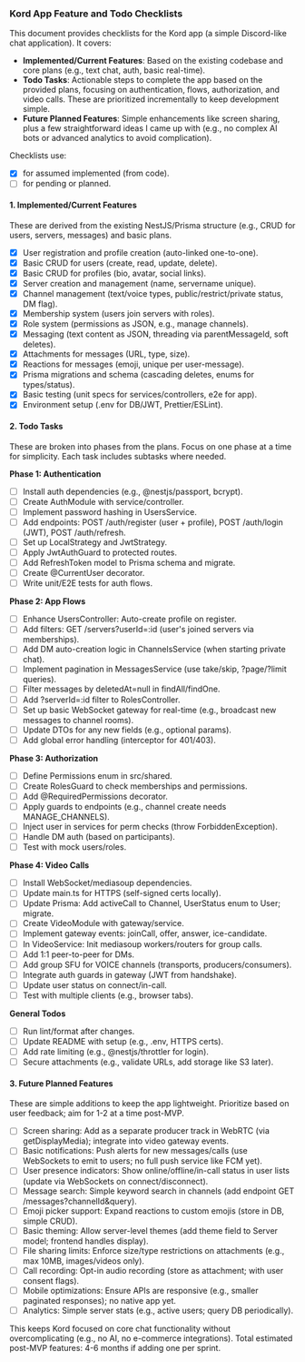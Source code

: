 ### Kord App Feature and Todo Checklists

This document provides checklists for the Kord app (a simple Discord-like chat application). It covers:

- **Implemented/Current Features**: Based on the existing codebase and core plans (e.g., text chat, auth, basic real-time).
- **Todo Tasks**: Actionable steps to complete the app based on the provided plans, focusing on authentication, flows, authorization, and video calls. These are prioritized incrementally to keep development simple.
- **Future Planned Features**: Simple enhancements like screen sharing, plus a few straightforward ideas I came up with (e.g., no complex AI bots or advanced analytics to avoid complication).

Checklists use:

- [x] for assumed implemented (from code).
- [ ] for pending or planned.

#### 1. Implemented/Current Features

These are derived from the existing NestJS/Prisma structure (e.g., CRUD for users, servers, messages) and basic plans.

- [x] User registration and profile creation (auto-linked one-to-one).
- [x] Basic CRUD for users (create, read, update, delete).
- [x] Basic CRUD for profiles (bio, avatar, social links).
- [x] Server creation and management (name, servername unique).
- [x] Channel management (text/voice types, public/restrict/private status, DM flag).
- [x] Membership system (users join servers with roles).
- [x] Role system (permissions as JSON, e.g., manage channels).
- [x] Messaging (text content as JSON, threading via parentMessageId, soft deletes).
- [x] Attachments for messages (URL, type, size).
- [x] Reactions for messages (emoji, unique per user-message).
- [x] Prisma migrations and schema (cascading deletes, enums for types/status).
- [x] Basic testing (unit specs for services/controllers, e2e for app).
- [x] Environment setup (.env for DB/JWT, Prettier/ESLint).

#### 2. Todo Tasks

These are broken into phases from the plans. Focus on one phase at a time for simplicity. Each task includes subtasks where needed.

**Phase 1: Authentication**

- [ ] Install auth dependencies (e.g., @nestjs/passport, bcrypt).
- [ ] Create AuthModule with service/controller.
- [ ] Implement password hashing in UsersService.
- [ ] Add endpoints: POST /auth/register (user + profile), POST /auth/login (JWT), POST /auth/refresh.
- [ ] Set up LocalStrategy and JwtStrategy.
- [ ] Apply JwtAuthGuard to protected routes.
- [ ] Add RefreshToken model to Prisma schema and migrate.
- [ ] Create @CurrentUser decorator.
- [ ] Write unit/E2E tests for auth flows.

**Phase 2: App Flows**

- [ ] Enhance UsersController: Auto-create profile on register.
- [ ] Add filters: GET /servers?userId=:id (user's joined servers via memberships).
- [ ] Add DM auto-creation logic in ChannelsService (when starting private chat).
- [ ] Implement pagination in MessagesService (use take/skip, ?page/?limit queries).
- [ ] Filter messages by deletedAt=null in findAll/findOne.
- [ ] Add ?serverId=:id filter to RolesController.
- [ ] Set up basic WebSocket gateway for real-time (e.g., broadcast new messages to channel rooms).
- [ ] Update DTOs for any new fields (e.g., optional params).
- [ ] Add global error handling (interceptor for 401/403).

**Phase 3: Authorization**

- [ ] Define Permissions enum in src/shared.
- [ ] Create RolesGuard to check memberships and permissions.
- [ ] Add @RequiredPermissions decorator.
- [ ] Apply guards to endpoints (e.g., channel create needs MANAGE_CHANNELS).
- [ ] Inject user in services for perm checks (throw ForbiddenException).
- [ ] Handle DM auth (based on participants).
- [ ] Test with mock users/roles.

**Phase 4: Video Calls**

- [ ] Install WebSocket/mediasoup dependencies.
- [ ] Update main.ts for HTTPS (self-signed certs locally).
- [ ] Update Prisma: Add activeCall to Channel, UserStatus enum to User; migrate.
- [ ] Create VideoModule with gateway/service.
- [ ] Implement gateway events: joinCall, offer, answer, ice-candidate.
- [ ] In VideoService: Init mediasoup workers/routers for group calls.
- [ ] Add 1:1 peer-to-peer for DMs.
- [ ] Add group SFU for VOICE channels (transports, producers/consumers).
- [ ] Integrate auth guards in gateway (JWT from handshake).
- [ ] Update user status on connect/in-call.
- [ ] Test with multiple clients (e.g., browser tabs).

**General Todos**

- [ ] Run lint/format after changes.
- [ ] Update README with setup (e.g., .env, HTTPS certs).
- [ ] Add rate limiting (e.g., @nestjs/throttler for login).
- [ ] Secure attachments (e.g., validate URLs, add storage like S3 later).

#### 3. Future Planned Features

These are simple additions to keep the app lightweight. Prioritize based on user feedback; aim for 1-2 at a time post-MVP.

- [ ] Screen sharing: Add as a separate producer track in WebRTC (via getDisplayMedia); integrate into video gateway events.
- [ ] Basic notifications: Push alerts for new messages/calls (use WebSockets to emit to users; no full push service like FCM yet).
- [ ] User presence indicators: Show online/offline/in-call status in user lists (update via WebSockets on connect/disconnect).
- [ ] Message search: Simple keyword search in channels (add endpoint GET /messages?channelId&query).
- [ ] Emoji picker support: Expand reactions to custom emojis (store in DB, simple CRUD).
- [ ] Basic theming: Allow server-level themes (add theme field to Server model; frontend handles display).
- [ ] File sharing limits: Enforce size/type restrictions on attachments (e.g., max 10MB, images/videos only).
- [ ] Call recording: Opt-in audio recording (store as attachment; with user consent flags).
- [ ] Mobile optimizations: Ensure APIs are responsive (e.g., smaller paginated responses); no native app yet.
- [ ] Analytics: Simple server stats (e.g., active users; query DB periodically).

This keeps Kord focused on core chat functionality without overcomplicating (e.g., no AI, no e-commerce integrations). Total estimated post-MVP features: 4-6 months if adding one per sprint.

